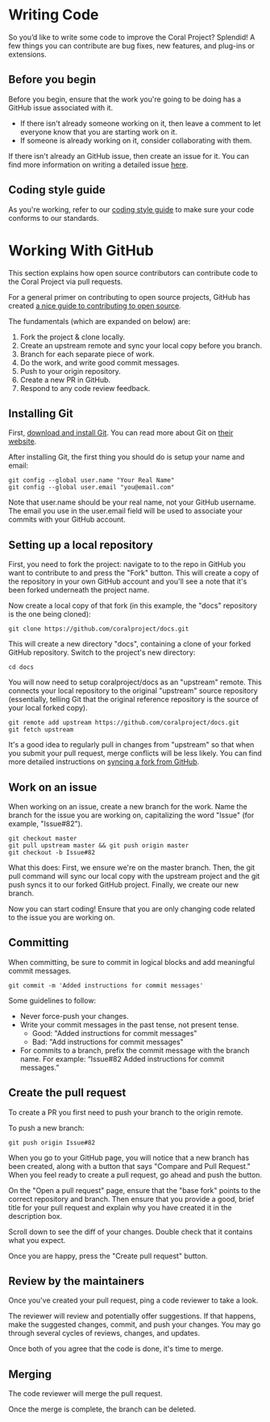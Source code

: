 # Writing Code

So you’d like to write some code to improve the Coral Project? Splendid! A few things you can contribute are bug fixes, new features, and plug-ins or extensions.

## Before you begin

Before you begin, ensure that the work you're going to be doing has a GitHub issue associated with it.

* If there isn't already someone working on it, then leave a comment to let everyone know that you are starting work on it.
* If someone is already working on it, consider collaborating with them.

If there isn't already an GitHub issue, then create an issue for it. You can find more information on writing a detailed issue [here](reporting_bugs).

## Coding style guide

As you're working, refer to our [coding style guide](coding_style_guide) to make sure your code conforms to our standards.

# Working With GitHub

This section explains how open source contributors can contribute code to the Coral Project via pull requests.

For a general primer on contributing to open source projects, GitHub has created [a nice guide to contributing to open source](https://guides.github.com/activities/contributing-to-open-source/).

The fundamentals (which are expanded on below) are:

1. Fork the project & clone locally.
2. Create an upstream remote and sync your local copy before you branch.
3. Branch for each separate piece of work.
4. Do the work, and write good commit messages.
5. Push to your origin repository.
6. Create a new PR in GitHub.
7. Respond to any code review feedback.

## Installing Git

First, [download and install Git](https://git-scm.com/download). You can read more about Git on [their website](https://git-scm.com/).

After installing Git, the first thing you should do is setup your name and email:
```
git config --global user.name "Your Real Name"
git config --global user.email "you@email.com"
```
Note that user.name should be your real name, not your GitHub username. The email you use in the user.email field will be used to associate your commits with your GitHub account.

## Setting up a local repository

First, you need to fork the project: navigate to to the repo in GitHub you want to contribute to and press the "Fork" button. This will create a copy of the repository in your own GitHub account and you'll see a note that it's been forked underneath the project name.

Now create a local copy of that fork (in this example, the "docs" repository is the one being cloned):
```
git clone https://github.com/coralproject/docs.git
```
This will create a new directory "docs", containing a clone of your forked GitHub repository. Switch to the project's new directory:
```
cd docs
```
You will now need to setup coralproject/docs as an "upstream" remote. This connects your local repository to the original "upstream" source repository (essentially, telling Git that the original reference repository is the source of your local forked copy).
```
git remote add upstream https://github.com/coralproject/docs.git
git fetch upstream
```

It's a good idea to regularly pull in changes from "upstream" so that when you submit your pull request, merge conflicts will be less likely. You can find more detailed instructions on [syncing a fork from GitHub](https://help.github.com/articles/syncing-a-fork/).    

## Work on an issue

When working on an issue, create a new branch for the work. Name the branch for the issue you are working on, capitalizing the word "Issue" (for example, "Issue#82").
```
git checkout master
git pull upstream master && git push origin master
git checkout -b Issue#82
```
What this does: First, we ensure we're on the master branch. Then, the git pull command will sync our local copy with the upstream project and the git push syncs it to our forked GitHub project. Finally, we create our new branch.

Now you can start coding! Ensure that you are only changing code related to the issue you are working on.

## Committing

When committing, be sure to commit in logical blocks and add meaningful commit messages.
```
git commit -m 'Added instructions for commit messages'
```
Some guidelines to follow:

* Never force-push your changes.
* Write your commit messages in the past tense, not present tense.
    * Good: "Added instructions for commit messages"
    * Bad: "Add instructions for commit messages"
* For commits to a branch, prefix the commit message with the branch name. For example: “Issue#82 Added instructions for commit messages.”

## Create the pull request

To create a PR you first need to push your branch to the origin remote.

To push a new branch:
```
git push origin Issue#82
```

When you go to your GitHub page, you will notice that a new branch has been created, along with a button that says "Compare and Pull Request." When you feel ready to create a pull request, go ahead and push the button.

On the "Open a pull request" page, ensure that the "base fork" points to the correct repository and branch. Then ensure that you provide a good, brief title for your pull request and explain why you have created it in the description box.

Scroll down to see the diff of your changes. Double check that it contains what you expect.

Once you are happy, press the "Create pull request" button.

## Review by the maintainers

Once you've created your pull request, ping a code reviewer to take a look.

The reviewer will review and potentially offer suggestions. If that happens, make the suggested changes, commit, and push your changes. You may go through several cycles of reviews, changes, and updates.

Once both of you agree that the code is done, it's time to merge.

## Merging

The code reviewer will merge the pull request.

Once the merge is complete, the branch can be deleted.

